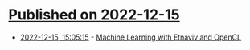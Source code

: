 # [Published on 2022-12-15](index.md)

* [2022-12-15, 15:05:15](https://news.ycombinator.com/item?id=34000588) - [Machine Learning with Etnaviv and OpenCL](https://www.collabora.com/news-and-blog/blog/2022/12/15/machine-learning-with-etnaviv-and-opencl/)
